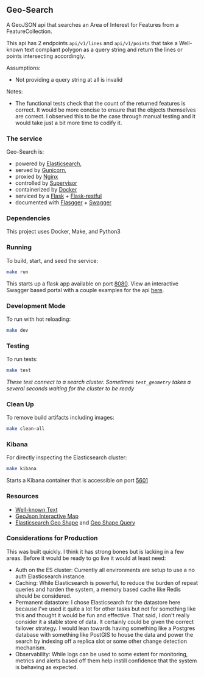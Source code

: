 ## Geo-Search
A GeoJSON api that searches an Area of Interest for Features from a FeatureCollection.

This api has 2 endpoints `api/v1/lines` and `api/v1/points` that take a Well-known text compliant polygon as a query string and return the lines or points intersecting accordingly.

Assumptions:
- Not providing a query string at all is invalid

Notes:
- The functional tests check that the count of the returned features is correct. It would be more concise to ensure that the objects themselves are correct. I observed this to be the case through manual testing and it would take just a bit more time to codify it.

### The service
Geo-Search is:
- powered by [Elasticsearch](https://www.elastic.co/guide/en/elasticsearch/reference/7.4/index.html),
- served by [Gunicorn](https://docs.gunicorn.org/en/stable/),
- proxied by [Nginx](https://nginx.org/en/docs/)
- controlled by [Supervisor](http://supervisord.org/introduction.html)
- containerized by [Docker](https://docs.docker.com/engine/)
- serviced by a [Flask](https://flask.palletsprojects.com/en/1.1.x/) + [Flask-restful](https://flask-restful.readthedocs.io/en/latest/)
- documented with [Flasgger](https://github.com/flasgger/flasgger) + [Swagger](https://swagger.io/docs/)

### Dependencies
This project uses Docker, Make, and Python3

### Running
To build, start, and seed the service:
```Bash
make run
```
This starts up a flask app available on port [8080](http://localhost:8080/apidocs/).
View an interactive Swagger based portal with a couple examples for the api [here](http://localhost:8080/apidocs/).

### Development Mode
To run with hot reloading:
```Bash
make dev
```

### Testing
To run tests:
```Bash
make test
```
*These test connect to a search cluster. Sometimes `test_geometry` takes a several seconds waiting for the cluster to be ready*

### Clean Up
To remove build artifacts including images:
```Bash
make clean-all
```

### Kibana
For directly inspecting the Elasticsearch cluster:
```bash
make kibana
```
Starts a Kibana container that is accessible on port [5601](http://localhost:5601)

### Resources
- [Well-known Text](https://en.wikipedia.org/wiki/Well-known_text_representation_of_geometry)
- [GeoJson Interactive Map](https://geojson.io/)
- [Elasticsearch Geo Shape](https://www.elastic.co/guide/en/elasticsearch/reference/current/geo-shape.html) and [Geo Shape Query](https://www.elastic.co/guide/en/elasticsearch/reference/current/query-dsl-geo-shape-query.html)

### Considerations for Production
This was built quickly.  I think it has strong bones but is lacking in a few areas. Before it would be ready to go live it would at least need:
- Auth on the ES cluster: Currently all environments are setup to use a no auth Elasticsearch instance.
- Caching: While Elasticsearch is powerful, to reduce the burden of repeat queries and harden the system, a memory based cache like Redis should be considered.
- Permanent datastore:  I chose Elasticsearch for the datastore here because I've used it quite a lot for other tasks but not for something like this and thought it would be fun and effective.  That said, I don't really consider it a stable store of data.  It certainly could be given the correct failover strategy. I would lean towards having something like a Postgres database with something like PostGIS to house the data and power the search by indexing off a replica slot or some other change detection mechanism.
- Observability:  While logs can be used to some extent for monitoring, metrics and alerts based off them help instill confidence that the system is behaving as expected.

